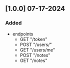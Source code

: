 ## [1.0.0] 07-17-2024
### Added
- endpoints
    - GET "/token"
    - POST "/users/"
    - GET "/users/me"
    - POST "/notes"
    - GET "/notes"

